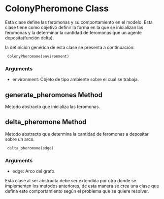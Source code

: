 # ColonyPheromone Class

Esta clase define las feromonas y su comportamiento en el modelo. Esta clase tiene como objetivo definir la forma en la que se inicializan las feromonas y la determinar la cantidad de feromonas que un agente deposita(función delta).


la definición genérica de esta clase se presenta a continuación: 

````
 ColonyPheromone(environment)
````
### Arguments

- environment: Objeto de tipo ambiente sobre el cual se trabaja.

## generate_pheromones Method

Metodo abstracto que inicializa las feromonas.

## delta_pheromone Method

Metodo abstracto que determina la cantidad de feromonas a depositar sobre un arco.

````
 delta_pheromone(edge)
````
### Arguments

- edge: Arco del grafo.


Esta clase al ser abstracta debe ser extendida por otra donde se implementen los metodos anteriores, de esta manera se crea una clase que defina este comportamiento según el problema que se quiere resolver.
